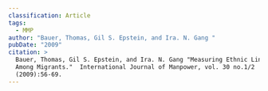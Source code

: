 ```yaml
---
classification: Article
tags:
  - MMP
author: "Bauer, Thomas, Gil S. Epstein, and Ira. N. Gang "
pubDate: "2009"
citation: >
  Bauer, Thomas, Gil S. Epstein, and Ira. N. Gang "Measuring Ethnic Linkages
  Among Migrants."  International Journal of Manpower, vol. 30 no.1/2
  (2009):56-69.
---
```

